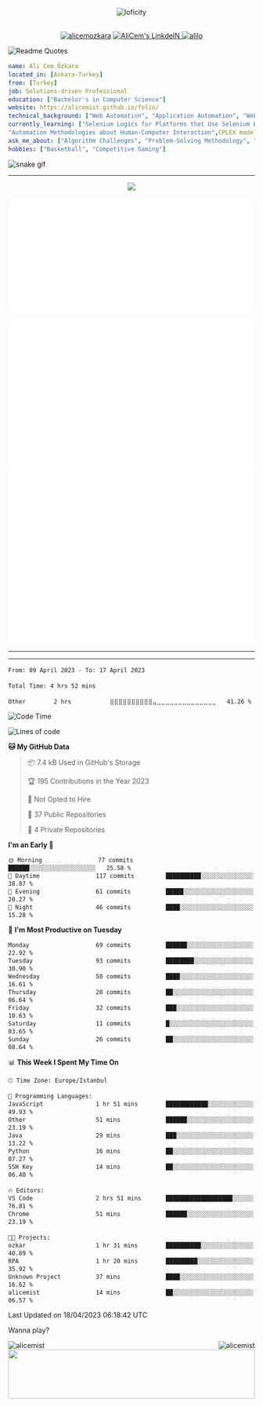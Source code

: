 <p align="center">
<img alt="loficity" width="800px" src="https://github.com/HyunCafe/HyunCafe/raw/main/assests/loficity.gif"</img>
</p>
<p align="center">
<br/>
  <a href="https://www.buymeacoffee.com/alicemozkara"> <img src="https://cdn.buymeacoffee.com/buttons/v2/default-yellow.png" height="50" width="210" alt="alicemozkara" /></a>
<a href="https://www.linkedin.com/in/ali-cem-oz/">
  <img alt="AliCem's LinkdeIN" width="40px" src="https://user-images.githubusercontent.com/43545812/144035037-0f415fc7-9f96-4517-a370-ccc6e78a714b.png" />
  
</a>
<a href="https://www.leetcode.com/alilo" target="blank"><img src="https://raw.githubusercontent.com/rahuldkjain/github-profile-readme-generator/master/src/images/icons/Social/leet-code.svg" alt="alilo"  width="30px" /></a>

<br>
  
</p>

 ![Readme Quotes](https://quotes-github-readme.vercel.app/api?type=horizontal&theme=nord) 
  




```yaml
name: Ali Cem Özkara
located_in: [Ankara-Turkey]
from: [Turkey]
job: Solutions-driven Professional
education: ["Bachelor's in Computer Science"]
website: https://alicemist.github.io/folio/
technical_background: ["Web Automation", "Application Automation", "Web Technologies", "Cloud Technologies", "NLP Techniques"]
currently_learning: ["Selenium Logics for Platforms that Use Selenium Backend", 
"Automation Methodologies about Human-Computer Interaction",CPLEX modelling]
ask_me_about: ["Algorithm Challenges", "Problem-Solving Methodology", "Python", "Node.js", "React.js", "TypeScript","LeetCode"]
hobbies: ["Basketball", "Competitive Gaming"]
```

![snake gif](https://github.com/alicemist/alicemist/blob/output/github-contribution-grid-snake.svg)
<hr>
<p align="center">
  <img alig src="https://github-profile-trophy.vercel.app/?username=alicemist&column=6&rank=SSS,SS,S,AAA,AA,A,B,C" />
</p>



![Metrics](https://raw.githubusercontent.com/alicemist/alicemist/main/github-metrics.svg)

![Metrics](https://raw.githubusercontent.com/alicemist/alicemist/main/metrics.plugin.habits.charts.svg)
![Metrics](https://raw.githubusercontent.com/alicemist/alicemist/main/metrics.plugin.leetcode.svg)
<hr>

<hr>

<!--START_SECTION:WAKA-->

```text
From: 09 April 2023 - To: 17 April 2023

Total Time: 4 hrs 52 mins

Other        2 hrs           ⣿⣿⣿⣿⣿⣿⣿⣿⣿⣿⣤⣀⣀⣀⣀⣀⣀⣀⣀⣀⣀⣀⣀⣀⣀   41.26 %
```

<!--END_SECTION:WAKA-->
<!--START_SECTION:time-->
![Code Time](http://img.shields.io/badge/Code%20Time-4%20hrs%2052%20mins-blue)

![Lines of code](https://img.shields.io/badge/From%20Hello%20World%20I%27ve%20Written-49.9%20thousand%20lines%20of%20code-blue)

**🐱 My GitHub Data** 

> 📦 7.4 kB Used in GitHub's Storage 
 > 
> 🏆 195 Contributions in the Year 2023
 > 
> 🚫 Not Opted to Hire
 > 
> 📜 37 Public Repositories 
 > 
> 🔑 4 Private Repositories 
 > 
**I'm an Early 🐤** 

```text
🌞 Morning                77 commits          ██████░░░░░░░░░░░░░░░░░░░   25.58 % 
🌆 Daytime                117 commits         ██████████░░░░░░░░░░░░░░░   38.87 % 
🌃 Evening                61 commits          █████░░░░░░░░░░░░░░░░░░░░   20.27 % 
🌙 Night                  46 commits          ████░░░░░░░░░░░░░░░░░░░░░   15.28 % 
```
📅 **I'm Most Productive on Tuesday** 

```text
Monday                   69 commits          ██████░░░░░░░░░░░░░░░░░░░   22.92 % 
Tuesday                  93 commits          ████████░░░░░░░░░░░░░░░░░   30.90 % 
Wednesday                50 commits          ████░░░░░░░░░░░░░░░░░░░░░   16.61 % 
Thursday                 20 commits          ██░░░░░░░░░░░░░░░░░░░░░░░   06.64 % 
Friday                   32 commits          ███░░░░░░░░░░░░░░░░░░░░░░   10.63 % 
Saturday                 11 commits          █░░░░░░░░░░░░░░░░░░░░░░░░   03.65 % 
Sunday                   26 commits          ██░░░░░░░░░░░░░░░░░░░░░░░   08.64 % 
```


📊 **This Week I Spent My Time On** 

```text
🕑︎ Time Zone: Europe/Istanbul

💬 Programming Languages: 
JavaScript               1 hr 51 mins        ████████████░░░░░░░░░░░░░   49.93 % 
Other                    51 mins             ██████░░░░░░░░░░░░░░░░░░░   23.19 % 
Java                     29 mins             ███░░░░░░░░░░░░░░░░░░░░░░   13.22 % 
Python                   16 mins             ██░░░░░░░░░░░░░░░░░░░░░░░   07.27 % 
SSH Key                  14 mins             ██░░░░░░░░░░░░░░░░░░░░░░░   06.40 % 

🔥 Editors: 
VS Code                  2 hrs 51 mins       ███████████████████░░░░░░   76.81 % 
Chrome                   51 mins             ██████░░░░░░░░░░░░░░░░░░░   23.19 % 

🐱‍💻 Projects: 
ozkar                    1 hr 31 mins        ██████████░░░░░░░░░░░░░░░   40.89 % 
RPA                      1 hr 20 mins        █████████░░░░░░░░░░░░░░░░   35.92 % 
Unknown Project          37 mins             ████░░░░░░░░░░░░░░░░░░░░░   16.62 % 
alicemist                14 mins             ██░░░░░░░░░░░░░░░░░░░░░░░   06.57 % 
```


 Last Updated on 18/04/2023 06:18:42 UTC
<!--END_SECTION:time-->

Wanna play?
 <div align=center>
  
<img align="left" src="https://github-readme-stats.vercel.app/api/top-langs?username=alicemist&show_icons=true&locale=en&layout=compact" alt="alicemist" />

<img align="right" src="https://github-readme-streak-stats.herokuapp.com/?user=alicemist" alt="alicemist" />
</div>
<div align=center>
  <img  height=100px width= 100% src="https://capsule-render.vercel.app/api?type=waving&color=gradient&height=60&section=footer"/>
</div>

